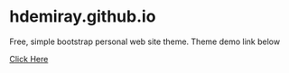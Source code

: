 # hdemiray.github.io
Free, simple bootstrap personal web site theme.
Theme demo link below 

[Click Here](https://hdemiray.github.io)
